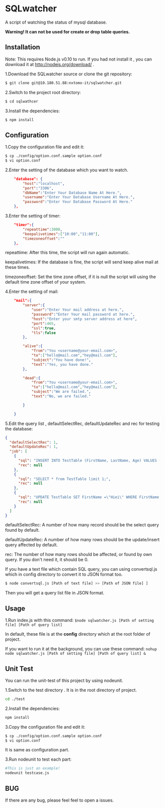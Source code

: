 SQLwatcher
======
A script of watching the status of mysql database.

**Warning! It can not be used for create or drop table queries.**

Installation
---
Note: This requires Node.js v0.10 to run. If you had not install it , you can download it at http://nodejs.org/download/ . 

1.Download the SQLwatcher source or clone the git repository:
```bash
$ git clone git@10.180.51.88:nxtomo-it/sqlwatcher.git
```

2.Switch to the project root directory:
```bash
$ cd sqlwathcer
```
3.Install the dependencies: 
```bash
$ npm install
```

Configuration
---
1.Copy the configuration file and edit it: 
```bash
$ cp ./config/option.conf.sample option.conf 
$ vi option.conf
```

2.Enter the setting of the database which you want to watch.
```json
    "database": {
        "host":"localhost",
        "port":"3306",
        "dbName":"Enter Your Database Name At Here.",
        "username":"Enter Your Database Username At Here.",
        "password":"Enter Your Database Password At Here."
    },
```
3.Enter the setting of timer: 
```json
    "timer":{
        "repeattime":3000,  
        "keepalivetimes":["10:00","11:00"],
        "timezoneoffset":""
    },

```

repeattime: After this time, the script will run again automatic.

keepalivetimes: If the database is fine, the script will send keep alive 
mail at these times.

timezoneoffset: Set the time zone offset, if it is null the script will using the default time zone offset of your system.

4.Enter the setting of mail: 
```json
    "mail":{
        "server":{
            "user":"Enter Your mail address at here.",
            "password":"Enter Your mail password at here.",
            "host":"Enter your smtp server address at here",
            "port":465,
            "ssl":true,
            "tls":false
        },

        "alive":{
            "from":"You <username@your-email.com>",
            "to":["hello@mail.com","hey@mail.com"],
            "subject":"You have done!",
            "text":"Yes, you have done."
        },

        "dead":{
            "from":"You <username@your-email.com>",
            "to":["hello@mail.com","hey@mail.com"],
            "subject":"We are failed.",
            "text":"No, we are failed."

        }

    }
```

5.Edit the query list ,  defaultSelectRec, defaultUpdateRec and rec for testing the database:
```json
{
  "defaultSelectRec": 1,
  "defaultUpdateRec": 1,
  "job": [
    {   
      "sql": "INSERT INTO TestTable (FirstName, LastName, Age) VALUES (\"Sardo\", \"Ip\", \"21\");",
      "rec": null
    },  
    {   
      "sql": "SELECT * from TestTable limit 1;",
      "rec": null
    },  
    {   
      "sql": "UPDATE TestTable SET FirstName =\"Hiei\" WHERE FirstName = \"Sardo\";",
      "rec": null
    }   
  ]
}
```
defaultSelectRec: A number of  how many record should be the select query found by default.

defaultUpdateRec: A number of  how many rows should be the update/insert query affected by default.

rec: The number of how many rows should be affected, or found by own query. If you don't need it, it should be 0.

If you have a text file which contain SQL query, you can using  convertsql.js which in config directory to convert it to JSON format too. 

```bash
$ node convertsql.js [Path of text file] >> [Path of JSON file] ]
```
Then you will get a query list file in JSON format.

Usage
---
1.Run index.js with this command: 
`$node sqlwatcher.js [Path of setting file] [Path of query list]`

In default, these file is at the **config** directory which at the root folder of project.

If you want to run it at the background, you can use these command:
`nohup node sqlwatcher.js [Path of setting file] [Path of query list] &`


Unit Test
---
You can run the unit-test of this project by using nodeunit.

1.Switch to the test directory . It is in the root directory of project. 
```bash
cd ./test
```

2.Install the dependencies:
```bash
npm install
```

3.Copy the configuration file and edit it: 
```bash
$ cp ./config/option.conf.sample option.conf
$ vi option.conf
```

It is same as configuration part.

3.Run nodeunit to test each part:
```bash
#This is just an example!
nodeunit testcase.js
``` 

BUG
---
If there are any bug, please feel feel to open a issues.


